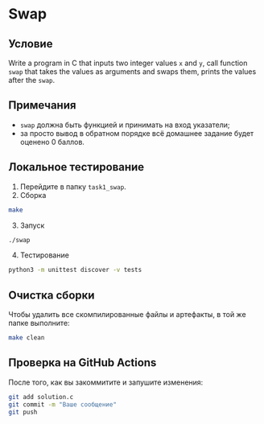 # Swap

## Условие

Write a program in C that inputs two integer values `x` and `y`, call function `swap` that takes the values as arguments and swaps them, prints the values after the `swap`.

## Примечания

- `swap` должна быть функцией и принимать на вход указатели;
- за просто вывод в обратном порядке всё домашнее задание будет оценено $0$&nbsp;баллов.

## Локальное тестирование

1. Перейдите в папку `task1_swap`.
2. Сборка
```bash
make
```
3. Запуск
```bash
./swap
```

4. Тестирование
```bash
python3 -m unittest discover -v tests
```

## Очистка сборки

Чтобы удалить все скомпилированные файлы и артефакты, в той же папке выполните:

```bash
make clean
```

## Проверка на GitHub Actions

После того, как вы закоммитите и запушите изменения:

```bash
git add solution.c
git commit -m "Ваше сообщение"
git push
```